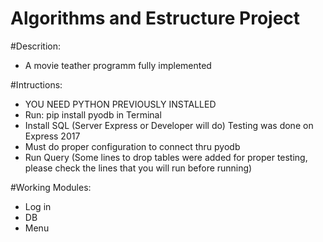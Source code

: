 # Algorithms and Estructure Project
#Descrition:
- A movie teather programm fully implemented 

#Intructions:
- YOU NEED PYTHON PREVIOUSLY INSTALLED 
- Run:  pip install pyodb in Terminal
- Install SQL (Server Express or Developer will do) Testing was done on Express 2017
- Must do proper configuration to connect thru pyodb
- Run Query (Some lines to drop tables were added for proper testing, please check the lines that you will run before running)

#Working Modules:
- Log in
- DB
- Menu
